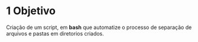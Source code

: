 # 1 Objetivo

Criação de um script, em **bash** que automatize o processo de separação
de arquivos e pastas em diretorios criados.  
